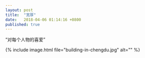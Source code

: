 ```yaml
---
layout: post
title:  "宽厚"
date:   2018-04-06 01:14:16 +0800
published: true
---
```

“对每个人物的喜爱”

{% include image.html file="building-in-chengdu.jpg" alt="" %}

